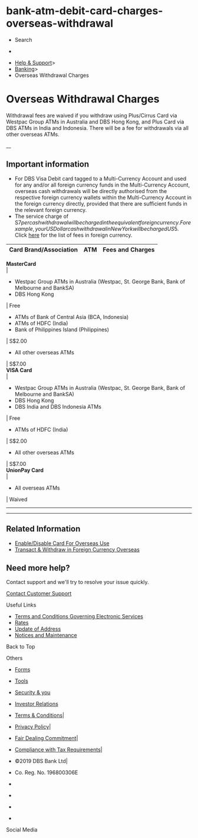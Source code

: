 # bank-atm-debit-card-charges-overseas-withdrawal

[](https://www.dbs.com.sg)

  * Search 

  * 


[](https://www.dbs.com.sg/personal/default.page)

  * [Help & Support](https://www.dbs.com.sg/personal/support/home.html)>
  * [Banking](https://www.dbs.com.sg/personal/support/banking-product.html)>
  * Overseas Withdrawal Charges



# Overseas Withdrawal Charges

Withdrawal fees are waived if you withdraw using Plus/Cirrus Card via Westpac Group ATMs in Australia and DBS Hong Kong, and Plus Card via DBS ATMs in India and Indonesia. There will be a fee for withdrawals via all other overseas ATMs.

__  


## Important information

  * For DBS Visa Debit card tagged to a Multi-Currency Account and used for any and/or all foreign currency funds in the Multi-Currency Account, overseas cash withdrawals will be directly authorised from the respective foreign currency wallets within the Multi-Currency Account in the foreign currency directly, provided that there are sufficient funds in the relevant foreign currency.
  * The service charge of S$7 per cash withdrawal will be charged in the equivalent foreign currency. For example, your US Dollar cash withdrawal in New York will be charged US$5. Click [here](https://www.dbs.com.sg/iwov-resources/pdf/cards/mca_atm_fees.pdf) for the list of fees in foreign currency.

  
Card Brand/Association | ATM | Fees and Charges  
---|---|---  
**MasterCard**  
| 

  * Westpac Group ATMs in Australia (Westpac, St. George Bank, Bank of Melbourne and BankSA)
  * DBS Hong Kong

| Free  
  
  * ATMs of Bank of Central Asia (BCA, Indonesia)
  * ATMs of HDFC (India)
  * Bank of Philippines Island (Philippines)

| S$2.00  
  
  * All other overseas ATMs

| S$7.00  
**VISA Card**  
| 

  * Westpac Group ATMs in Australia (Westpac, St. George Bank, Bank of Melbourne and BankSA)
  * DBS Hong Kong
  * DBS India and DBS Indonesia ATMs

| Free  
  
  * ATMs of HDFC (India)

| S$2.00  
  
  * All other overseas ATMs

| S$7.00  
**UnionPay Card**  
| 

  * All overseas ATMs

| Waived  
  
* * *

* * *

## Related Information

  * [Enable/Disable Card For Overseas Use](https://www.dbs.com.sg/personal/support/card-overseas-enabling-for-overseas-use.html)
  * [Transact & Withdraw in Foreign Currency Overseas](https://www.dbs.com.sg/personal/support/bank-atm-debit-card-withdraw-cash-overseas.html)



## Need more help?

Contact support and we'll try to resolve your issue quickly.

[Contact Customer Support](https://www.dbs.com.sg/personal/contact-us.page)

Useful Links

  * [Terms and Conditions Governing Electronic Services](https://www.dbs.com.sg/personal/deposits/terms-conditions-electronic-services.page)
  * [Rates](https://www.dbs.com.sg/personal/rates-online/default.page)
  * [Update of Address](https://www.dbs.com.sg/personal/deposits/update-address.page)
  * [Notices and Maintenance](https://www.dbs.com.sg/personal/deposits/maintenance-schedule.page)



Back to Top

Others

  * [Forms](https://www.dbs.com.sg/personal/forms/default.page)
  * [Tools](https://www.dbs.com.sg/personal/calculators/default.page)
  * [Security & you](https://www.dbs.com.sg/personal/deposits/security-and-you/default.page)
  * [Investor Relations](https://www.dbs.com/investor/default.page)



  * [Terms & Conditions](https://www.dbs.com/terms/default.page)|
  * [Privacy Policy](https://www.dbs.com/privacy/default.page)|
  * [Fair Dealing Commitment](https://www.dbs.com/fairdealing/default.page)|
  * [Compliance with Tax Requirements](https://www.dbs.com.sg/personal/compliance-tax-requirements/index.html)|
  * ©2019 DBS Bank Ltd|
  * Co. Reg. No. 196800306E



  * [](https://www.facebook.com/dbs.sg)
  * [](https://twitter.com/dbsbank)
  * [](https://www.linkedin.com/company/dbs-bank)
  * [](https://www.youtube.com/dbs)



Social Media
